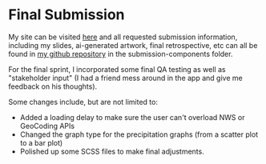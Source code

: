 # Final Submission

My site can be visited [here](https://betterweathercsc425.netlify.app) and all
requested submission information, including my slides, ai-generated artwork,
final retrospective, etc can all be found in [my github
repository](https://github.com/noahcs2002/BetterWeather) in the
submission-components folder.

For the final sprint, I incorporated some final QA testing as well as
"stakeholder input" (I had a friend mess around in the app and give me feedback
on his thoughts).

Some changes include, but are not limited to:
- Added a loading delay to make sure the user can't overload NWS or GeoCoding
		APIs
- Changed the graph type for the precipitation graphs (from a scatter plot to a
		bar plot)
- Polished up some SCSS files to make final adjustments.
